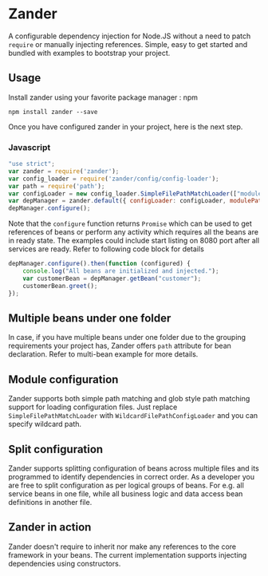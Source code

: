 # Zander

A configurable dependency injection for Node.JS without a need to patch `require` or manually injecting references.
Simple, easy to get started and bundled with examples to bootstrap your project.

## Usage
Install zander using your favorite package manager : npm

```
npm install zander --save
```

Once you have configured zander in your project, here is the next step.

### Javascript

```javascript
"use strict";
var zander = require('zander');
var config_loader = require('zander/config/config-loader');
var path = require('path');
var configLoader = new config_loader.SimpleFilePathMatchLoader(["modules_dir/module.json"]);
var depManager = zander.default({ configLoader: configLoader, modulePath: path.join(__dirname, 'modules') });
depManager.configure();
```

Note that the `configure` function returns `Promise` which can be used to get references of beans or perform any activity
which requires all the beans are in ready state. The examples could include start listing on 8080 port after all services
are ready. Refer to following code block for details

```javascript
depManager.configure().then(function (configured) {
    console.log("All beans are initialized and injected.");
    var customerBean = depManager.getBean("customer");
    customerBean.greet();
});
```

## Multiple beans under one folder
In case, if you have multiple beans under one folder due to the grouping requirements your project has, Zander offers `path`
attribute for bean declaration. Refer to multi-bean example for more details.

## Module configuration

Zander supports both simple path matching and glob style path matching support for loading configuration files.
Just replace `SimpleFilePathMatchLoader` with `WildcardFilePathConfigLoader` and you can specify wildcard path.

## Split configuration

Zander supports splitting configuration of beans across multiple files and its programmed to identify dependencies
in correct order. As a developer you are free to split configuration as per logical groups of beans. For e.g. all
service beans in one file, while all business logic and data access bean definitions in another file.

## Zander in action

Zander doesn't require to inherit nor make any references to the core framework in your beans. The current implementation
supports injecting dependencies using constructors.
